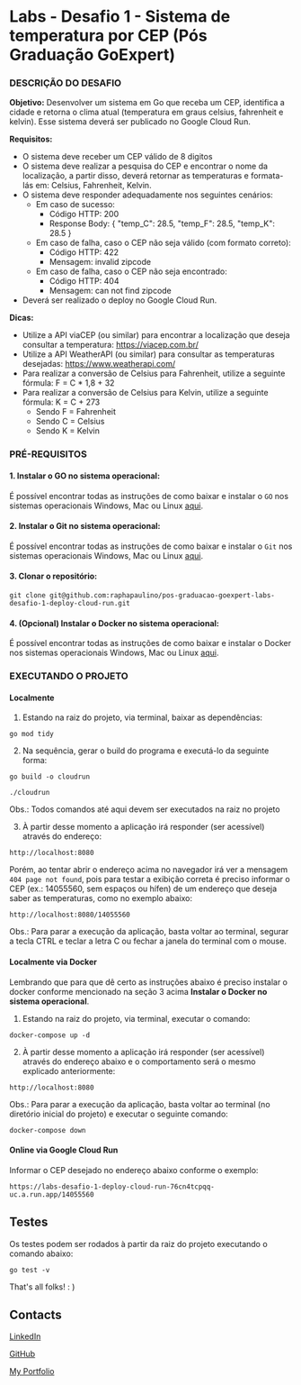 # Labs - Desafio 1 - Sistema de temperatura por CEP (Pós Graduação GoExpert)

### DESCRIÇÃO DO DESAFIO

**Objetivo:** Desenvolver um sistema em Go que receba um CEP, identifica a cidade e retorna o clima atual (temperatura em graus celsius, fahrenheit e kelvin). Esse sistema deverá ser publicado no Google Cloud Run.

**Requisitos:**

- O sistema deve receber um CEP válido de 8 digitos
- O sistema deve realizar a pesquisa do CEP e encontrar o nome da localização, a partir disso, deverá retornar as temperaturas e formata-lás em: Celsius, Fahrenheit, Kelvin.
- O sistema deve responder adequadamente nos seguintes cenários:
  - Em caso de sucesso:
    - Código HTTP: 200
    - Response Body: { "temp_C": 28.5, "temp_F": 28.5, "temp_K": 28.5 }
  - Em caso de falha, caso o CEP não seja válido (com formato correto):
    - Código HTTP: 422
    - Mensagem: invalid zipcode
  - ​​​Em caso de falha, caso o CEP não seja encontrado:
    - Código HTTP: 404
    - Mensagem: can not find zipcode
- Deverá ser realizado o deploy no Google Cloud Run.

**Dicas:**

- Utilize a API viaCEP (ou similar) para encontrar a localização que deseja consultar a temperatura: https://viacep.com.br/
- Utilize a API WeatherAPI (ou similar) para consultar as temperaturas desejadas: https://www.weatherapi.com/
- Para realizar a conversão de Celsius para Fahrenheit, utilize a seguinte fórmula: F = C * 1,8 + 32
- Para realizar a conversão de Celsius para Kelvin, utilize a seguinte fórmula: K = C + 273
  - Sendo F = Fahrenheit
  - Sendo C = Celsius
  - Sendo K = Kelvin

### PRÉ-REQUISITOS

#### 1. Instalar o GO no sistema operacional:

É possível encontrar todas as instruções de como baixar e instalar o `GO` nos sistemas operacionais Windows, Mac ou Linux [aqui](https://go.dev/doc/install).

#### 2. Instalar o Git no sistema operacional:

É possível encontrar todas as instruções de como baixar e instalar o `Git` nos sistemas operacionais Windows, Mac ou Linux [aqui](https://www.git-scm.com/downloads).

#### 3. Clonar o repositório:

```
git clone git@github.com:raphapaulino/pos-graduacao-goexpert-labs-desafio-1-deploy-cloud-run.git
```

#### 4. (Opcional) Instalar o Docker no sistema operacional:

É possível encontrar todas as instruções de como baixar e instalar o Docker nos sistemas operacionais Windows, Mac ou Linux [aqui](https://docs.docker.com/engine/install/).

### EXECUTANDO O PROJETO

#### Localmente

1. Estando na raiz do projeto, via terminal, baixar as dependências:

```
go mod tidy
```

2. Na sequência, gerar o build do programa e executá-lo da seguinte forma:

```
go build -o cloudrun
```

```
./cloudrun
```

Obs.: Todos comandos até aqui devem ser executados na raiz no projeto


3. À partir desse momento a aplicação irá responder (ser acessível) através do endereço:

```
http://localhost:8080
```

Porém, ao tentar abrir o endereço acima no navegador irá ver a mensagem `404 page not found`, pois para testar a exibição correta é preciso informar o CEP (ex.: 14055560, sem espaços ou hífen) de um endereço que deseja saber as temperaturas, como no exemplo abaixo:

```
http://localhost:8080/14055560
```

Obs.: Para parar a execução da aplicação, basta voltar ao terminal, segurar a tecla CTRL e teclar a letra C ou fechar a janela do terminal com o mouse.  

#### Localmente via Docker

Lembrando que para que dê certo as instruções abaixo é preciso instalar o docker conforme mencionado na seção 3 acima **Instalar o Docker no sistema operacional**.

1. Estando na raiz do projeto, via terminal, executar o comando:

```
docker-compose up -d
```

2. À partir desse momento a aplicação irá responder (ser acessível) através do endereço abaixo e o comportamento será o mesmo explicado anteriormente:

```
http://localhost:8080
```

Obs.: Para parar a execução da aplicação, basta voltar ao terminal (no diretório inicial do projeto) e executar o seguinte comando:

```
docker-compose down
```

#### Online via Google Cloud Run

Informar o CEP desejado no endereço abaixo conforme o exemplo:

```
https://labs-desafio-1-deploy-cloud-run-76cn4tcpqq-uc.a.run.app/14055560
```

## Testes

Os testes podem ser rodados à partir da raiz do projeto executando o comando abaixo:

```
go test -v
```

That's all folks! : )


## Contacts

[LinkedIn](https://www.linkedin.com/in/raphaelalvespaulino/)

[GitHub](https://github.com/raphapaulino/)

[My Portfolio](https://www.raphaelpaulino.com.br/)